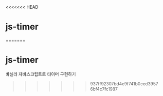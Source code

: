 <<<<<<< HEAD
# js-timer
=======
# js-timer

바닐라 자바스크립트로 타이머 구현하기
>>>>>>> 937ff92307bd4e9f741b0ced39576bf4c7fc1987
